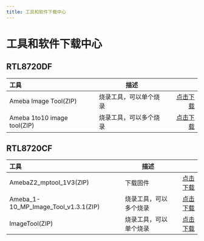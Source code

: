 ```yaml
---
title: 工具和软件下载中心
---
```



# 工具和软件下载中心

 
<!-- | 工具名称                                   | 描述                                 |下载
| :------------|:------------------------------------|:--------------------
| Audacity        | Audacity是一款开源免费录音播放工具软件，用于测试音频使用，能够实现多通道录音和播放                | [audacity-win-3.4.2-64bit.exe](/assets/download/audacity-win-3.4.2-64bit.exe)
| usbdeview       | Usbdeview是一款免费的查看windows操作系统的USB设备枚举信息的工具软件               | [usbdeview.zip](/assets/download/usbdeview.zip)
| Zadig       | zadig是是一款安装windows USB 驱动免费工具软件               | [zadig-2.8.exe](/assets/download/zadig-2.8.exe) -->


## RTL8720DF

|    工具    |   描述   |     | 
|:-------|------| --------: |
| Ameba Image Tool(ZIP) |      烧录工具，可以单个烧录       | [点击下载](/assets/download/8720df/Ameba-Image_Tool.zip) |
| Ameba 1to10 image tool(ZIP) |   烧录工具，可以多个烧录     | [点击下载](/assets/download/8720df/ameba-1to10-image-tool-v2.3.zip) |


## RTL8720CF

|    工具    |   描述   |     | 
|:-------|------| --------: |
| AmebaZ2_mptool_1V3(ZIP) |    下载固件      | [点击下载](/assets/download/8720cf/AmebaZ2_mptool_1V3.zip) |
| Ameba_1-10_MP_Image_Tool_v1.3.1(ZIP) | 烧录工具，可以多个烧录     |  [点击下载](/assets/download/8720cf/Ameba_1-10_MP_Image_Tool_v1.3.1(79783).zip) |
| ImageTool(ZIP) | 烧录工具，可以单个烧录       | [点击下载](/assets/download/8720cf/2022_0520_ImageTool(85511).zip) |




